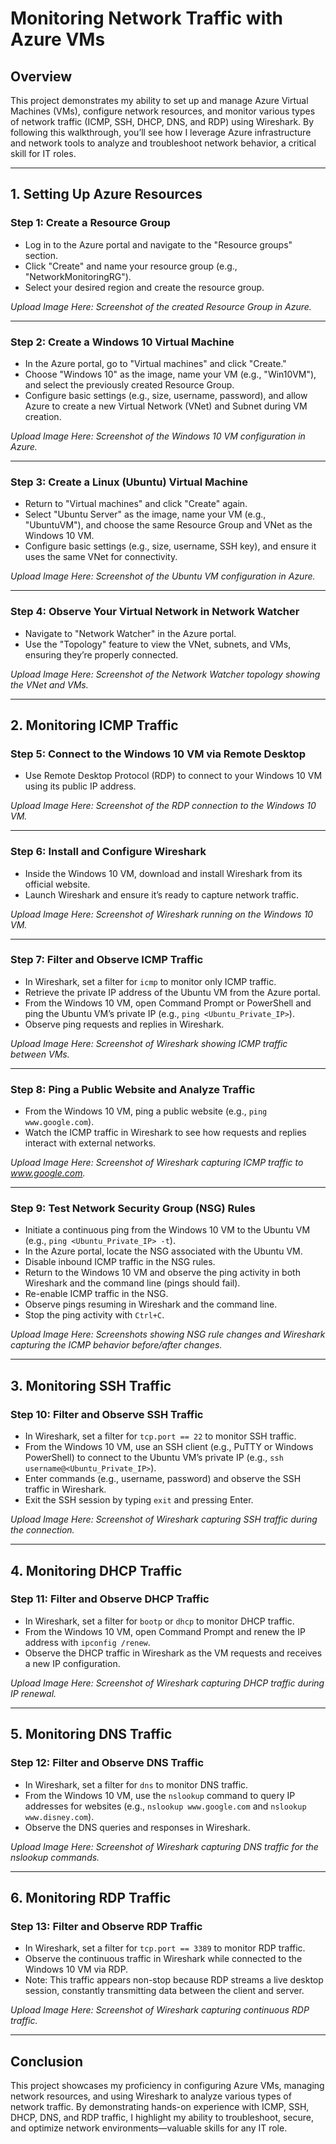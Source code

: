 # Monitoring Network Traffic with Azure VMs

## Overview
This project demonstrates my ability to set up and manage Azure Virtual Machines (VMs), configure network resources, and monitor various types of network traffic (ICMP, SSH, DHCP, DNS, and RDP) using Wireshark. By following this walkthrough, you’ll see how I leverage Azure infrastructure and network tools to analyze and troubleshoot network behavior, a critical skill for IT roles.

---

## 1. Setting Up Azure Resources

### Step 1: Create a Resource Group
- Log in to the Azure portal and navigate to the "Resource groups" section.
- Click "Create" and name your resource group (e.g., "NetworkMonitoringRG").
- Select your desired region and create the resource group.

*Upload Image Here: Screenshot of the created Resource Group in Azure.*

---

### Step 2: Create a Windows 10 Virtual Machine
- In the Azure portal, go to "Virtual machines" and click "Create."
- Choose "Windows 10" as the image, name your VM (e.g., "Win10VM"), and select the previously created Resource Group.
- Configure basic settings (e.g., size, username, password), and allow Azure to create a new Virtual Network (VNet) and Subnet during VM creation.

*Upload Image Here: Screenshot of the Windows 10 VM configuration in Azure.*

---

### Step 3: Create a Linux (Ubuntu) Virtual Machine
- Return to "Virtual machines" and click "Create" again.
- Select "Ubuntu Server" as the image, name your VM (e.g., "UbuntuVM"), and choose the same Resource Group and VNet as the Windows 10 VM.
- Configure basic settings (e.g., size, username, SSH key), and ensure it uses the same VNet for connectivity.

*Upload Image Here: Screenshot of the Ubuntu VM configuration in Azure.*

---

### Step 4: Observe Your Virtual Network in Network Watcher
- Navigate to "Network Watcher" in the Azure portal.
- Use the "Topology" feature to view the VNet, subnets, and VMs, ensuring they’re properly connected.

*Upload Image Here: Screenshot of the Network Watcher topology showing the VNet and VMs.*

---

## 2. Monitoring ICMP Traffic

### Step 5: Connect to the Windows 10 VM via Remote Desktop
- Use Remote Desktop Protocol (RDP) to connect to your Windows 10 VM using its public IP address.

*Upload Image Here: Screenshot of the RDP connection to the Windows 10 VM.*

---

### Step 6: Install and Configure Wireshark
- Inside the Windows 10 VM, download and install Wireshark from its official website.
- Launch Wireshark and ensure it’s ready to capture network traffic.

*Upload Image Here: Screenshot of Wireshark running on the Windows 10 VM.*

---

### Step 7: Filter and Observe ICMP Traffic
- In Wireshark, set a filter for `icmp` to monitor only ICMP traffic.
- Retrieve the private IP address of the Ubuntu VM from the Azure portal.
- From the Windows 10 VM, open Command Prompt or PowerShell and ping the Ubuntu VM’s private IP (e.g., `ping <Ubuntu_Private_IP>`).
- Observe ping requests and replies in Wireshark.

*Upload Image Here: Screenshot of Wireshark showing ICMP traffic between VMs.*

---

### Step 8: Ping a Public Website and Analyze Traffic
- From the Windows 10 VM, ping a public website (e.g., `ping www.google.com`).
- Watch the ICMP traffic in Wireshark to see how requests and replies interact with external networks.

*Upload Image Here: Screenshot of Wireshark capturing ICMP traffic to www.google.com.*

---

### Step 9: Test Network Security Group (NSG) Rules
- Initiate a continuous ping from the Windows 10 VM to the Ubuntu VM (e.g., `ping <Ubuntu_Private_IP> -t`).
- In the Azure portal, locate the NSG associated with the Ubuntu VM.
- Disable inbound ICMP traffic in the NSG rules.
- Return to the Windows 10 VM and observe the ping activity in both Wireshark and the command line (pings should fail).
- Re-enable ICMP traffic in the NSG.
- Observe pings resuming in Wireshark and the command line.
- Stop the ping activity with `Ctrl+C`.

*Upload Image Here: Screenshots showing NSG rule changes and Wireshark capturing the ICMP behavior before/after changes.*

---

## 3. Monitoring SSH Traffic

### Step 10: Filter and Observe SSH Traffic
- In Wireshark, set a filter for `tcp.port == 22` to monitor SSH traffic.
- From the Windows 10 VM, use an SSH client (e.g., PuTTY or Windows PowerShell) to connect to the Ubuntu VM’s private IP (e.g., `ssh username@<Ubuntu_Private_IP>`).
- Enter commands (e.g., username, password) and observe the SSH traffic in Wireshark.
- Exit the SSH session by typing `exit` and pressing Enter.

*Upload Image Here: Screenshot of Wireshark capturing SSH traffic during the connection.*

---

## 4. Monitoring DHCP Traffic

### Step 11: Filter and Observe DHCP Traffic
- In Wireshark, set a filter for `bootp` or `dhcp` to monitor DHCP traffic.
- From the Windows 10 VM, open Command Prompt and renew the IP address with `ipconfig /renew`.
- Observe the DHCP traffic in Wireshark as the VM requests and receives a new IP configuration.

*Upload Image Here: Screenshot of Wireshark capturing DHCP traffic during IP renewal.*

---

## 5. Monitoring DNS Traffic

### Step 12: Filter and Observe DNS Traffic
- In Wireshark, set a filter for `dns` to monitor DNS traffic.
- From the Windows 10 VM, use the `nslookup` command to query IP addresses for websites (e.g., `nslookup www.google.com` and `nslookup www.disney.com`).
- Observe the DNS queries and responses in Wireshark.

*Upload Image Here: Screenshot of Wireshark capturing DNS traffic for the nslookup commands.*

---

## 6. Monitoring RDP Traffic

### Step 13: Filter and Observe RDP Traffic
- In Wireshark, set a filter for `tcp.port == 3389` to monitor RDP traffic.
- Observe the continuous traffic in Wireshark while connected to the Windows 10 VM via RDP.
- Note: This traffic appears non-stop because RDP streams a live desktop session, constantly transmitting data between the client and server.

*Upload Image Here: Screenshot of Wireshark capturing continuous RDP traffic.*

---

## Conclusion
This project showcases my proficiency in configuring Azure VMs, managing network resources, and using Wireshark to analyze various types of network traffic. By demonstrating hands-on experience with ICMP, SSH, DHCP, DNS, and RDP traffic, I highlight my ability to troubleshoot, secure, and optimize network environments—valuable skills for any IT role.
